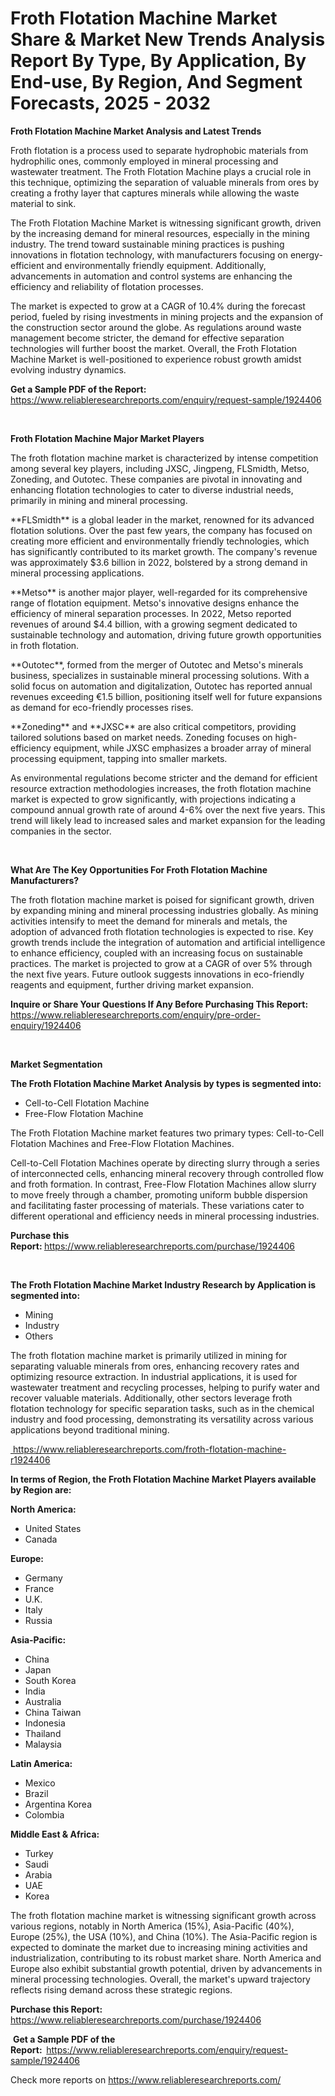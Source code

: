 <p><h1>Froth Flotation Machine Market Share & Market New Trends Analysis Report By Type, By Application, By End-use, By Region, And Segment Forecasts, 2025 - 2032</h1></p><p><strong>Froth Flotation Machine Market Analysis and Latest Trends</strong></p>
<p><p>Froth flotation is a process used to separate hydrophobic materials from hydrophilic ones, commonly employed in mineral processing and wastewater treatment. The Froth Flotation Machine plays a crucial role in this technique, optimizing the separation of valuable minerals from ores by creating a frothy layer that captures minerals while allowing the waste material to sink.</p><p>The Froth Flotation Machine Market is witnessing significant growth, driven by the increasing demand for mineral resources, especially in the mining industry. The trend toward sustainable mining practices is pushing innovations in flotation technology, with manufacturers focusing on energy-efficient and environmentally friendly equipment. Additionally, advancements in automation and control systems are enhancing the efficiency and reliability of flotation processes.</p><p>The market is expected to grow at a CAGR of 10.4% during the forecast period, fueled by rising investments in mining projects and the expansion of the construction sector around the globe. As regulations around waste management become stricter, the demand for effective separation technologies will further boost the market. Overall, the Froth Flotation Machine Market is well-positioned to experience robust growth amidst evolving industry dynamics.</p></p>
<p><strong>Get a Sample PDF of the Report:&nbsp;</strong> <a href="https://www.reliableresearchreports.com/enquiry/request-sample/1924406?utm_campaign=2652&utm_medium=2&utm_source=Github&utm_content=ia&utm_term=10042025&utm_id=froth-flotation-machine">https://www.reliableresearchreports.com/enquiry/request-sample/1924406</a></p>
<p>&nbsp;</p>
<p><strong>Froth Flotation Machine Major Market Players</strong></p>
<p><p>The froth flotation machine market is characterized by intense competition among several key players, including JXSC, Jingpeng, FLSmidth, Metso, Zoneding, and Outotec. These companies are pivotal in innovating and enhancing flotation technologies to cater to diverse industrial needs, primarily in mining and mineral processing.</p><p>**FLSmidth** is a global leader in the market, renowned for its advanced flotation solutions. Over the past few years, the company has focused on creating more efficient and environmentally friendly technologies, which has significantly contributed to its market growth. The company's revenue was approximately $3.6 billion in 2022, bolstered by a strong demand in mineral processing applications.</p><p>**Metso** is another major player, well-regarded for its comprehensive range of flotation equipment. Metso's innovative designs enhance the efficiency of mineral separation processes. In 2022, Metso reported revenues of around $4.4 billion, with a growing segment dedicated to sustainable technology and automation, driving future growth opportunities in froth flotation.</p><p>**Outotec**, formed from the merger of Outotec and Metso's minerals business, specializes in sustainable mineral processing solutions. With a solid focus on automation and digitalization, Outotec has reported annual revenues exceeding €1.5 billion, positioning itself well for future expansions as demand for eco-friendly processes rises.</p><p>**Zoneding** and **JXSC** are also critical competitors, providing tailored solutions based on market needs. Zoneding focuses on high-efficiency equipment, while JXSC emphasizes a broader array of mineral processing equipment, tapping into smaller markets.</p><p>As environmental regulations become stricter and the demand for efficient resource extraction methodologies increases, the froth flotation machine market is expected to grow significantly, with projections indicating a compound annual growth rate of around 4-6% over the next five years. This trend will likely lead to increased sales and market expansion for the leading companies in the sector.</p></p>
<p>&nbsp;</p>
<p><strong>What Are The Key Opportunities For Froth Flotation Machine Manufacturers?</strong></p>
<p><p>The froth flotation machine market is poised for significant growth, driven by expanding mining and mineral processing industries globally. As mining activities intensify to meet the demand for minerals and metals, the adoption of advanced froth flotation technologies is expected to rise. Key growth trends include the integration of automation and artificial intelligence to enhance efficiency, coupled with an increasing focus on sustainable practices. The market is projected to grow at a CAGR of over 5% through the next five years. Future outlook suggests innovations in eco-friendly reagents and equipment, further driving market expansion.</p></p>
<p><strong>Inquire or Share Your Questions If Any Before Purchasing This Report:</strong> <a href="https://www.reliableresearchreports.com/enquiry/pre-order-enquiry/1924406?utm_campaign=2652&utm_medium=2&utm_source=Github&utm_content=ia&utm_term=10042025&utm_id=froth-flotation-machine">https://www.reliableresearchreports.com/enquiry/pre-order-enquiry/1924406</a></p>
<p>&nbsp;</p>
<p><strong>Market Segmentation</strong></p>
<p><strong>The Froth Flotation Machine Market Analysis by types is segmented into:</strong></p>
<p><ul><li>Cell-to-Cell Flotation Machine</li><li>Free-Flow Flotation Machine</li></ul></p>
<p><p>The Froth Flotation Machine market features two primary types: Cell-to-Cell Flotation Machines and Free-Flow Flotation Machines. </p><p>Cell-to-Cell Flotation Machines operate by directing slurry through a series of interconnected cells, enhancing mineral recovery through controlled flow and froth formation. In contrast, Free-Flow Flotation Machines allow slurry to move freely through a chamber, promoting uniform bubble dispersion and facilitating faster processing of materials. These variations cater to different operational and efficiency needs in mineral processing industries.</p></p>
<p><strong>Purchase this Report:&nbsp;</strong><a href="https://www.reliableresearchreports.com/purchase/1924406?utm_campaign=2652&utm_medium=2&utm_source=Github&utm_content=ia&utm_term=10042025&utm_id=froth-flotation-machine">https://www.reliableresearchreports.com/purchase/1924406</a></p>
<p>&nbsp;</p>
<p><strong>The Froth Flotation Machine Market Industry Research by Application is segmented into:</strong></p>
<p><ul><li>Mining</li><li>Industry</li><li>Others</li></ul></p>
<p><p>The froth flotation machine market is primarily utilized in mining for separating valuable minerals from ores, enhancing recovery rates and optimizing resource extraction. In industrial applications, it is used for wastewater treatment and recycling processes, helping to purify water and recover valuable materials. Additionally, other sectors leverage froth flotation technology for specific separation tasks, such as in the chemical industry and food processing, demonstrating its versatility across various applications beyond traditional mining.</p></p>
<p><a href="https://www.reliableresearchreports.com/froth-flotation-machine-r1924406?utm_campaign=2652&utm_medium=2&utm_source=Github&utm_content=ia&utm_term=10042025&utm_id=froth-flotation-machine">&nbsp;https://www.reliableresearchreports.com/froth-flotation-machine-r1924406</a></p>
<p><strong>In terms of Region, the Froth Flotation Machine Market Players available by Region are:</strong></p>
<p>
    <p> <strong> North America: </strong>
        <ul>
            <li>United States</li>
            <li>Canada</li>
        </ul>
        </p> 
    <p> <strong> Europe: </strong>
        <ul>
            <li>Germany</li>
            <li>France</li>
            <li>U.K.</li>
            <li>Italy</li>
            <li>Russia</li>
        </ul>
        </p> 
    <p> <strong> Asia-Pacific: </strong>
        <ul>
            <li>China</li>
            <li>Japan</li>
            <li>South Korea</li>
            <li>India</li>
            <li>Australia</li>
            <li>China Taiwan</li>
            <li>Indonesia</li>
            <li>Thailand</li>
            <li>Malaysia</li>
        </ul>
        </p> 
    <p> <strong> Latin America: </strong>
        <ul>
            <li>Mexico</li>
            <li>Brazil</li>
            <li>Argentina Korea</li>
            <li>Colombia</li>
        </ul>
        </p> 
    <p> <strong> Middle East & Africa: </strong>
        <ul>
            <li>Turkey</li>
            <li>Saudi</li>
            <li>Arabia</li>
            <li>UAE</li>
            <li>Korea</li>
        </ul>
    </p>
    </p>
<p><p>The froth flotation machine market is witnessing significant growth across various regions, notably in North America (15%), Asia-Pacific (40%), Europe (25%), the USA (10%), and China (10%). The Asia-Pacific region is expected to dominate the market due to increasing mining activities and industrialization, contributing to its robust market share. North America and Europe also exhibit substantial growth potential, driven by advancements in mineral processing technologies. Overall, the market's upward trajectory reflects rising demand across these strategic regions.</p></p>
<p><strong>Purchase this Report: </strong><a href="https://www.reliableresearchreports.com/purchase/1924406?utm_campaign=2652&utm_medium=2&utm_source=Github&utm_content=ia&utm_term=10042025&utm_id=froth-flotation-machine">https://www.reliableresearchreports.com/purchase/1924406</a></p>
<p>&nbsp;<strong>Get a Sample PDF of the Report:&nbsp;&nbsp;</strong><a href="https://www.reliableresearchreports.com/enquiry/request-sample/1924406?utm_campaign=2652&utm_medium=2&utm_source=Github&utm_content=ia&utm_term=10042025&utm_id=froth-flotation-machine">https://www.reliableresearchreports.com/enquiry/request-sample/1924406</a></p>
<p><strong></strong></p>
<p>Check more reports on <a href="https://www.reliableresearchreports.com/?utm_campaign=2652&utm_medium=2&utm_source=Github&utm_content=ia&utm_term=10042025&utm_id=froth-flotation-machine">https://www.reliableresearchreports.com/</a></p>